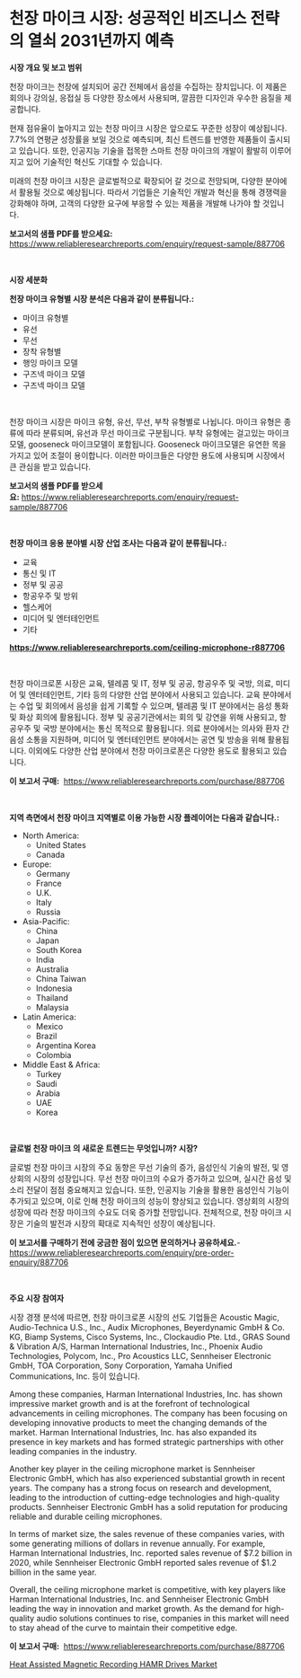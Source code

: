 <p><h1>천장 마이크 시장: 성공적인 비즈니스 전략의 열쇠 2031년까지 예측</h1></p><p><strong>시장 개요 및 보고 범위</strong></p>
<p><p>천장 마이크는 천장에 설치되어 공간 전체에서 음성을 수집하는 장치입니다. 이 제품은 회의나 강의실, 응접실 등 다양한 장소에서 사용되며, 깔끔한 디자인과 우수한 음질을 제공합니다.</p><p>현재 점유율이 높아지고 있는 천장 마이크 시장은 앞으로도 꾸준한 성장이 예상됩니다. 7.7%의 연평균 성장률을 보일 것으로 예측되며, 최신 트렌드를 반영한 제품들이 출시되고 있습니다. 또한, 인공지능 기술을 접목한 스마트 천장 마이크의 개발이 활발히 이루어지고 있어 기술적인 혁신도 기대할 수 있습니다.</p><p>미래의 천장 마이크 시장은 글로벌적으로 확장되어 갈 것으로 전망되며, 다양한 분야에서 활용될 것으로 예상됩니다. 따라서 기업들은 기술적인 개발과 혁신을 통해 경쟁력을 강화해야 하며, 고객의 다양한 요구에 부응할 수 있는 제품을 개발해 나가야 할 것입니다.</p></p>
<p><strong>보고서의 샘플 PDF를 받으세요:</strong> <a href="https://www.reliableresearchreports.com/enquiry/request-sample/887706">https://www.reliableresearchreports.com/enquiry/request-sample/887706</a></p>
<p>&nbsp;</p>
<p><strong>시장 세분화</strong></p>
<p><strong>천장 마이크 유형별 시장 분석은 다음과 같이 분류됩니다.:</strong></p>
<p><ul><li>마이크 유형별</li><li>유선</li><li>무선</li><li>장착 유형별</li><li>행잉 마이크 모델</li><li>구즈넥 마이크 모델</li><li>구즈넥 마이크 모델</li></ul></p>
<p>&nbsp;</p>
<p><p>천장 마이크 시장은 마이크 유형, 유선, 무선, 부착 유형별로 나뉩니다. 마이크 유형은 종류에 따라 분류되며, 유선과 무선 마이크로 구분됩니다. 부착 유형에는 걸고있는 마이크모델, gooseneck 마이크모델이 포함됩니다. Gooseneck 마이크모델은 유연한 목을 가지고 있어 조절이 용이합니다. 이러한 마이크들은 다양한 용도에 사용되며 시장에서 큰 관심을 받고 있습니다.</p></p>
<p><strong>보고서의 샘플 PDF를 받으세요:</strong>&nbsp;<a href="https://www.reliableresearchreports.com/enquiry/request-sample/887706">https://www.reliableresearchreports.com/enquiry/request-sample/887706</a></p>
<p>&nbsp;</p>
<p><strong> 천장 마이크 응용 분야별 시장 산업 조사는 다음과 같이 분류됩니다.:</strong></p>
<p><ul><li>교육</li><li>통신 및 IT</li><li>정부 및 공공</li><li>항공우주 및 방위</li><li>헬스케어</li><li>미디어 및 엔터테인먼트</li><li>기타</li></ul></p>
<p><strong><a href="https://www.reliableresearchreports.com/ceiling-microphone-r887706">https://www.reliableresearchreports.com/ceiling-microphone-r887706</a></strong></p>
<p>&nbsp;</p>
<p><p>천장 마이크로폰 시장은 교육, 텔레콤 및 IT, 정부 및 공공, 항공우주 및 국방, 의료, 미디어 및 엔터테인먼트, 기타 등의 다양한 산업 분야에서 사용되고 있습니다. 교육 분야에서는 수업 및 회의에서 음성을 쉽게 기록할 수 있으며, 텔레콤 및 IT 분야에서는 음성 통화 및 화상 회의에 활용됩니다. 정부 및 공공기관에서는 회의 및 강연을 위해 사용되고, 항공우주 및 국방 분야에서는 통신 목적으로 활용됩니다. 의료 분야에서는 의사와 환자 간 음성 소통을 지원하며, 미디어 및 엔터테인먼트 분야에서는 공연 및 방송을 위해 활용됩니다. 이외에도 다양한 산업 분야에서 천장 마이크로폰은 다양한 용도로 활용되고 있습니다.</p></p>
<p><strong>이 보고서 구매:</strong>&nbsp; <a href="https://www.reliableresearchreports.com/purchase/887706">https://www.reliableresearchreports.com/purchase/887706</a></p>
<p>&nbsp;</p>
<p><strong>지역 측면에서 천장 마이크 지역별로 이용 가능한 시장 플레이어는 다음과 같습니다.:</strong></p>
<p><ul>
    <li>
        North America:
        <ul>
            <li>United States</li>
            <li>Canada</li>
        </ul>
    </li>
    <li>
        Europe:
        <ul>
            <li>Germany</li>
            <li>France</li>
            <li>U.K.</li>
            <li>Italy</li>
            <li>Russia</li>
        </ul>
    </li>
    <li>
        Asia-Pacific:
        <ul>
            <li>China</li>
            <li>Japan</li>
            <li>South Korea</li>
            <li>India</li>
            <li>Australia</li>
            <li>China Taiwan</li>
            <li>Indonesia</li>
            <li>Thailand</li>
            <li>Malaysia</li>
        </ul>
    </li>
    <li>
        Latin America:
        <ul>
            <li>Mexico</li>
            <li>Brazil</li>
            <li>Argentina Korea</li>
            <li>Colombia</li>
        </ul>
    </li>
    <li>
        Middle East & Africa:
        <ul>
            <li>Turkey</li>
            <li>Saudi</li>
            <li>Arabia</li>
            <li>UAE</li>
            <li>Korea</li>
        </ul>
    </li>
    </ul></p>
<p>&nbsp;</p>
<p><strong>글로벌 천장 마이크 의 새로운 트렌드는 무엇입니까? 시장?</strong></p>
<p><p>글로벌 천장 마이크 시장의 주요 동향은 무선 기술의 증가, 음성인식 기술의 발전, 및 영상회의 시장의 성장입니다. 무선 천장 마이크의 수요가 증가하고 있으며, 실시간 음성 및 소리 전달이 점점 중요해지고 있습니다. 또한, 인공지능 기술을 활용한 음성인식 기능이 추가되고 있으며, 이로 인해 천장 마이크의 성능이 향상되고 있습니다. 영상회의 시장의 성장에 따라 천장 마이크의 수요도 더욱 증가할 전망입니다. 전체적으로, 천장 마이크 시장은 기술의 발전과 시장의 확대로 지속적인 성장이 예상됩니다.</p></p>
<p><strong>이 보고서를 구매하기 전에 궁금한 점이 있으면 문의하거나 공유하세요.</strong>- <a href="https://www.reliableresearchreports.com/enquiry/pre-order-enquiry/887706">https://www.reliableresearchreports.com/enquiry/pre-order-enquiry/887706</a></p>
<p>&nbsp;</p>
<p><strong>주요 시장 참여자</strong></p>
<p><p>시장 경쟁 분석에 따르면, 천장 마이크로폰 시장의 선도 기업들은 Acoustic Magic, Audio-Technica U.S., Inc., Audix Microphones, Beyerdynamic GmbH & Co. KG, Biamp Systems, Cisco Systems, Inc., Clockaudio Pte. Ltd., GRAS Sound & Vibration A/S, Harman International Industries, Inc., Phoenix Audio Technologies, Polycom, Inc., Pro Acoustics LLC, Sennheiser Electronic GmbH, TOA Corporation, Sony Corporation, Yamaha Unified Communications, Inc. 등이 있습니다.</p><p>Among these companies, Harman International Industries, Inc. has shown impressive market growth and is at the forefront of technological advancements in ceiling microphones. The company has been focusing on developing innovative products to meet the changing demands of the market. Harman International Industries, Inc. has also expanded its presence in key markets and has formed strategic partnerships with other leading companies in the industry.</p><p>Another key player in the ceiling microphone market is Sennheiser Electronic GmbH, which has also experienced substantial growth in recent years. The company has a strong focus on research and development, leading to the introduction of cutting-edge technologies and high-quality products. Sennheiser Electronic GmbH has a solid reputation for producing reliable and durable ceiling microphones.</p><p>In terms of market size, the sales revenue of these companies varies, with some generating millions of dollars in revenue annually. For example, Harman International Industries, Inc. reported sales revenue of $7.2 billion in 2020, while Sennheiser Electronic GmbH reported sales revenue of $1.2 billion in the same year.</p><p>Overall, the ceiling microphone market is competitive, with key players like Harman International Industries, Inc. and Sennheiser Electronic GmbH leading the way in innovation and market growth. As the demand for high-quality audio solutions continues to rise, companies in this market will need to stay ahead of the curve to maintain their competitive edge.</p></p>
<p><strong>이 보고서 구매:</strong>&nbsp;&nbsp;<a href="https://www.reliableresearchreports.com/purchase/887706">https://www.reliableresearchreports.com/purchase/887706</a></p>
<p><p><a href="https://noble-drawer-34c.notion.site/Heat-Assisted-Magnetic-Recording-HAMR-Drives-Market-Insights-into-Market-CAGR-Market-Trends-and-G-a29ceab0c89046c3a725c6606ee6ae78">Heat Assisted Magnetic Recording HAMR Drives Market</a></p></p>